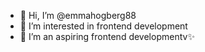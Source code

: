 - 👋 Hi, I’m @emmahogberg88
- 👀 I’m interested in frontend development
- 🌱 I’m an aspiring frontend developmentv✨

<!---
emmahogberg88/emmahogberg88 is a ✨ special ✨ repository because its `README.md` (this file) appears on your GitHub profile.
You can click the Preview link to take a look at your changes.
--->
